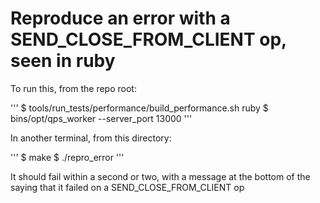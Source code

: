# Reproduce an error with a SEND_CLOSE_FROM_CLIENT op, seen in ruby

To run this, from the repo root:

'''
$ tools/run_tests/performance/build_performance.sh ruby
$ bins/opt/qps_worker --server_port 13000
'''

In another terminal, from this directory:

'''
$ make
$ ./repro_error
'''

It should fail within a second or two, with a message at the bottom of the
saying that it failed on a SEND_CLOSE_FROM_CLIENT op
